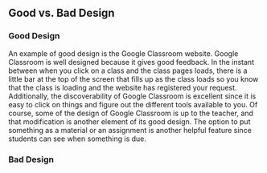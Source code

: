 ## Good vs. Bad Design

### Good Design
An example of good design is the Google Classroom website. Google Classroom is well designed because it gives good feedback. In the instant between when you click on a class and the class pages loads, there is a little bar at the top of the screen that fills up as the class loads so you know that the class is loading and the website has registered your request. Additionally, the discoverability of Google Classroom is excellent since it is easy to click on things and figure out the different tools available to you. Of course, some of the design of Google Classroom is up to the teacher, and that modification is another element of its good design. The option to put something as a material or an assignment is another helpful feature since students can see when something is due.


### Bad Design
